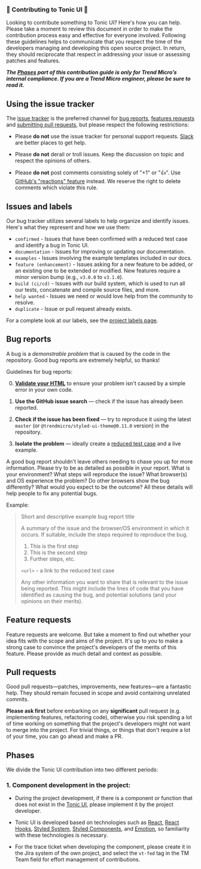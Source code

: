 ### 🚧 Contributing to Tonic UI 🚧 
Looking to contribute something to Tonic UI? Here's how you can help.
Please take a moment to review this document in order to make the contribution process easy and effective for everyone involved.
Following these guidelines helps to communicate that you respect the time of the developers managing and developing this open source project. In return, they should reciprocate that respect in addressing your issue or assessing patches and features.

___The [Phases](#Phases) part of this contribution guide is only for Trend Micro’s internal compliance. If you are a Trend Micro engineer, please be sure to read it.___

## Using the issue tracker
The [issue tracker](https://github.com/trendmicro-frontend/styled-ui/issues) is
the preferred channel for [bug reports](#bug-reports), [features requests](#feature-requests)
and [submitting pull requests](#pull-requests), but please respect the following
restrictions:

* Please **do not** use the issue tracker for personal support requests.
  [Slack](https://trendmicro-frontend.slack.com/archives/C01R2AQR6TH) are better places to get help.

* Please **do not** derail or troll issues. Keep the discussion on topic and
  respect the opinions of others.

* Please **do not** post comments consisting solely of "+1" or ":thumbsup:".
  Use [GitHub's "reactions" feature](https://blog.github.com/2016-03-10-add-reactions-to-pull-requests-issues-and-comments/)
  instead. We reserve the right to delete comments which violate this rule.

## Issues and labels
Our bug tracker utilizes several labels to help organize and identify issues. Here's what they represent and how we use them:

- `confirmed` - Issues that have been confirmed with a reduced test case and identify a bug in Tonic UI.
- `documentation` - Issues for improving or updating our documentation.
- `examples` - Issues involving the example templates included in our docs.
- `feature (enhancement)` - Issues asking for a new feature to be added, or an existing one to be extended or modified. New features require a minor version bump (e.g., `v3.0.0` to `v3.1.0`).
- `build (ci/cd)` - Issues with our build system, which is used to run all our tests, concatenate and compile source files, and more.
- `help wanted` - Issues we need or would love help from the community to resolve.
- `duplicate` - Issue or pull request already exists.

For a complete look at our labels, see the [project labels page](https://github.com/trendmicro-frontend/styled-ui/labels).

## Bug reports

A bug is a _demonstrable problem_ that is caused by the code in the repository.
Good bug reports are extremely helpful, so thanks!

Guidelines for bug reports:

0. **[Validate your HTML](https://html5.validator.nu/)** to ensure your
   problem isn't caused by a simple error in your own code.

1. **Use the GitHub issue search** &mdash; check if the issue has already been
   reported.

2. **Check if the issue has been fixed** &mdash; try to reproduce it using the
   latest `master` (or `@trendmicro/styled-ui-theme@0.11.0` version) in the repository.
   
3. **Isolate the problem** &mdash; ideally create a [reduced test
   case](https://css-tricks.com/reduced-test-cases/) and a live example.
   
A good bug report shouldn't leave others needing to chase you up for more
information. Please try to be as detailed as possible in your report. What is
your environment? What steps will reproduce the issue? What browser(s) and OS
experience the problem? Do other browsers show the bug differently? What
would you expect to be the outcome? All these details will help people to fix
any potential bugs.

Example:

> Short and descriptive example bug report title
>
> A summary of the issue and the browser/OS environment in which it occurs. If
> suitable, include the steps required to reproduce the bug.
>
> 1. This is the first step
> 2. This is the second step
> 3. Further steps, etc.
>
> `<url>` - a link to the reduced test case
>
> Any other information you want to share that is relevant to the issue being
> reported. This might include the lines of code that you have identified as
> causing the bug, and potential solutions (and your opinions on their
> merits).

## Feature requests

Feature requests are welcome. But take a moment to find out whether your idea
fits with the scope and aims of the project. It's up to *you* to make a strong
case to convince the project's developers of the merits of this feature. Please
provide as much detail and context as possible.

## Pull requests

Good pull requests—patches, improvements, new features—are a fantastic
help. They should remain focused in scope and avoid containing unrelated
commits.

**Please ask first** before embarking on any **significant** pull request (e.g.
implementing features, refactoring code),
otherwise you risk spending a lot of time working on something that the
project's developers might not want to merge into the project. For trivial
things, or things that don't require a lot of your time, you can go ahead and
make a PR.

## Phases
We divide the Tonic UI contribution into two different periods:

### 1. Component development in the project:

* During the project development, if there is a component or function that does not exist in the [Tonic UI](https://trendmicro-frontend.github.io/styled-ui/getting-started), please implement it by the project developer.

* Tonic UI is developed based on technologies such as [React](https://reactjs.org/), [React Hooks](https://reactjs.org/docs/hooks-intro.html), [Styled System](https://styled-system.com/), [Styled Components](https://styled-components.com/), and [Emotion](https://emotion.sh/docs/introduction), so familiarity with these technologies is necessary.

* For the trace ticket when developing the component, please create it in the Jira system of the own project, and select the `vt-fed` tag in the TM Team field for effort management of contributions.
